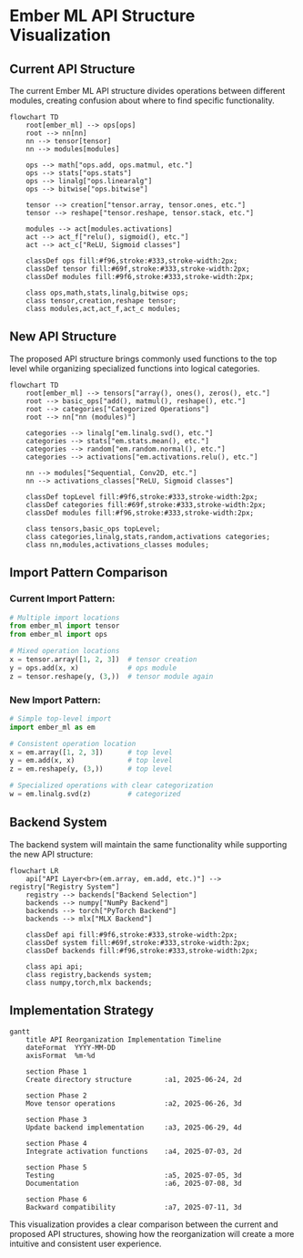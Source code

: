 # Ember ML API Structure Visualization

## Current API Structure

The current Ember ML API structure divides operations between different modules, creating confusion about where to find specific functionality.

```mermaid
flowchart TD
    root[ember_ml] --> ops[ops]
    root --> nn[nn]
    nn --> tensor[tensor]
    nn --> modules[modules]
    
    ops --> math["ops.add, ops.matmul, etc."]
    ops --> stats["ops.stats"]
    ops --> linalg["ops.linearalg"]
    ops --> bitwise["ops.bitwise"]
    
    tensor --> creation["tensor.array, tensor.ones, etc."]
    tensor --> reshape["tensor.reshape, tensor.stack, etc."]
    
    modules --> act[modules.activations]
    act --> act_f["relu(), sigmoid(), etc."]
    act --> act_c["ReLU, Sigmoid classes"]
    
    classDef ops fill:#f96,stroke:#333,stroke-width:2px;
    classDef tensor fill:#69f,stroke:#333,stroke-width:2px;
    classDef modules fill:#9f6,stroke:#333,stroke-width:2px;
    
    class ops,math,stats,linalg,bitwise ops;
    class tensor,creation,reshape tensor;
    class modules,act,act_f,act_c modules;
```

## New API Structure

The proposed API structure brings commonly used functions to the top level while organizing specialized functions into logical categories.

```mermaid
flowchart TD
    root[ember_ml] --> tensors["array(), ones(), zeros(), etc."]
    root --> basic_ops["add(), matmul(), reshape(), etc."]
    root --> categories["Categorized Operations"]
    root --> nn["nn (modules)"]
    
    categories --> linalg["em.linalg.svd(), etc."]
    categories --> stats["em.stats.mean(), etc."]
    categories --> random["em.random.normal(), etc."]
    categories --> activations["em.activations.relu(), etc."]
    
    nn --> modules["Sequential, Conv2D, etc."]
    nn --> activations_classes["ReLU, Sigmoid classes"]
    
    classDef topLevel fill:#9f6,stroke:#333,stroke-width:2px;
    classDef categories fill:#69f,stroke:#333,stroke-width:2px;
    classDef modules fill:#f96,stroke:#333,stroke-width:2px;
    
    class tensors,basic_ops topLevel;
    class categories,linalg,stats,random,activations categories;
    class nn,modules,activations_classes modules;
```

## Import Pattern Comparison

### Current Import Pattern:
```python
# Multiple import locations
from ember_ml import tensor
from ember_ml import ops

# Mixed operation locations
x = tensor.array([1, 2, 3])  # tensor creation
y = ops.add(x, x)            # ops module
z = tensor.reshape(y, (3,))  # tensor module again
```

### New Import Pattern:
```python
# Simple top-level import
import ember_ml as em

# Consistent operation location
x = em.array([1, 2, 3])      # top level
y = em.add(x, x)             # top level
z = em.reshape(y, (3,))      # top level

# Specialized operations with clear categorization
w = em.linalg.svd(z)         # categorized
```

## Backend System

The backend system will maintain the same functionality while supporting the new API structure:

```mermaid
flowchart LR
    api["API Layer<br>(em.array, em.add, etc.)"] --> registry["Registry System"]
    registry --> backends["Backend Selection"]
    backends --> numpy["NumPy Backend"]
    backends --> torch["PyTorch Backend"]
    backends --> mlx["MLX Backend"]
    
    classDef api fill:#9f6,stroke:#333,stroke-width:2px;
    classDef system fill:#69f,stroke:#333,stroke-width:2px;
    classDef backends fill:#f96,stroke:#333,stroke-width:2px;
    
    class api api;
    class registry,backends system;
    class numpy,torch,mlx backends;
```

## Implementation Strategy

```mermaid
gantt
    title API Reorganization Implementation Timeline
    dateFormat  YYYY-MM-DD
    axisFormat  %m-%d
    
    section Phase 1
    Create directory structure        :a1, 2025-06-24, 2d
    
    section Phase 2
    Move tensor operations            :a2, 2025-06-26, 3d
    
    section Phase 3
    Update backend implementation     :a3, 2025-06-29, 4d
    
    section Phase 4
    Integrate activation functions    :a4, 2025-07-03, 2d
    
    section Phase 5
    Testing                           :a5, 2025-07-05, 3d
    Documentation                     :a6, 2025-07-08, 3d
    
    section Phase 6
    Backward compatibility            :a7, 2025-07-11, 3d
```

This visualization provides a clear comparison between the current and proposed API structures, showing how the reorganization will create a more intuitive and consistent user experience.
